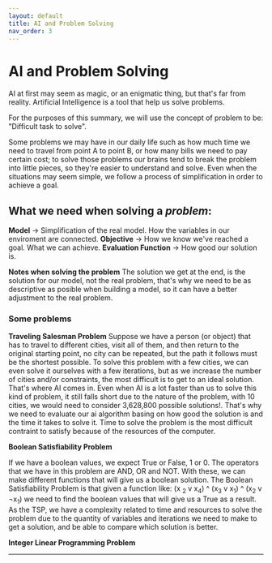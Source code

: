 ```yaml
---
layout: default
title: AI and Problem Solving
nav_order: 3
---
```


# AI and Problem Solving

AI at first may seem as magic, or an enigmatic thing, but that's far from reality. Artificial Intelligence is a tool that help us solve problems.

For the purposes of this summary, we will use the concept of problem to be: "Difficult task to solve".

Some problems we may have in our daily life such as how much time we need to travel from point A to point B, or how many bills we need to pay certain cost; to solve those problems our brains tend to break the problem into little pieces, so they're easier to understand and solve. Even when the situations may seem simple, we follow a process of simplification in order to achieve a goal.

## What we need when solving a *problem*:
**Model** -> Simplification of the real model. How the variables in our enviroment are connected.
**Objective** -> How we know we've reached a goal. What we can achieve.
**Evaluation Function** -> How good our solution is.

**Notes when solving the problem**
The solution we get at the end, is the solution for our model, not the real problem, that's why we need to be as descriptive as posible when building a model, so it can have a better adjustment to the real problem. 

### Some problems
**Traveling Salesman Problem**
Suppose we have a person (or object) that has to travel to different cities, visit all of them, and then return to the original starting point, no city can be repeated, but the path it follows must be the shortest possible.
To solve this problem with a few cities, we can even solve it ourselves with a few iterations, but as we increase the number of cities and/or constraints, the most difficult is to get to an ideal solution. That's where AI comes in.
Even when AI is a lot faster than us to solve this kind of problem, it still falls short due to the nature of the problem, with 10 cities, we would need to consider 3,628,800 possible solutions!.
That's why we need to evaluate our ai algorithm basing on how good the solution is and the time it takes to solve it. Time to solve the problem is the most difficult contraint to satisfy because of the resources of the computer.

**Boolean Satisfiability Problem**

If we have a boolean values, we expect True or False, 1 or 0. The operators that we have in this problem are AND, OR and NOT. With these, we can make different functions that will give us a boolean solution.
The Boolean Satisfiability Problem is that given a function like: (x <sub>2</sub> v x<sub>4</sub>) ^ (x<sub>3</sub> v x<sub>1</sub>) ^ (x<sub>2</sub> v ¬x<sub>1</sub>) we need to find the boolean values that will give us a True as a result. As the TSP, we have a complexity related to time and resources to solve the problem due to the quantity of variables and iterations we need to make to get a solution, and be able to compare which solution is better.

**Integer Linear Programming Problem**


---
